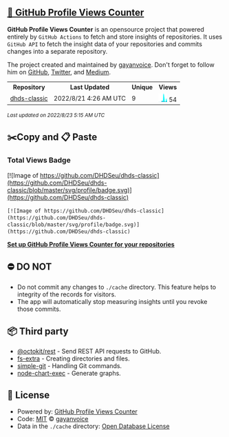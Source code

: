 ## [🚀 GitHub Profile Views Counter](https://github.com/gayanvoice/github-profile-views-counter)
**GitHub Profile Views Counter** is an opensource project that powered entirely by  `GitHub Actions` to fetch and store insights of repositories.
It uses `GitHub API` to fetch the insight data of your repositories and commits changes into a separate repository.

The project created and maintained by [gayanvoice](https://github.com/gayanvoice). Don't forget to follow him on [GitHub](https://github.com/gayanvoice), [Twitter](https://twitter.com/gayanvoice), and [Medium](https://gayanvoice.medium.com/).

<table>
	<tr>
		<th>
			Repository
		</th>
		<th>
			Last Updated
		</th>
		<th>
			Unique
		</th>
		<th>
			Views
		</th>
	</tr>
	<tr>
		<td>
			<a href="https://github.com/DHDSeu/dhds-classic/tree/master/readme/400177016/year.md">
				dhds-classic
			</a>
		</td>
		<td>
			2022/8/21 4:26 AM UTC
		</td>
		<td>
			9
		</td>
		<td>
			<img alt="Response time graph" src="https://github.com/DHDSeu/dhds-classic/raw/master/graph/400177016/small/year.png" height="20"> 54
		</td>
	</tr>
</table>

<small><i>Last updated on 2022/8/23 5:15 AM UTC</i></small>

## ✂️Copy and 📋 Paste
### Total Views Badge
[![Image of https://github.com/DHDSeu/dhds-classic](https://github.com/DHDSeu/dhds-classic/blob/master/svg/profile/badge.svg)](https://github.com/DHDSeu/dhds-classic)

```readme
[![Image of https://github.com/DHDSeu/dhds-classic](https://github.com/DHDSeu/dhds-classic/blob/master/svg/profile/badge.svg)](https://github.com/DHDSeu/dhds-classic)
```
[**Set up GitHub Profile Views Counter for your repositories**](https://github.com/gayanvoice/github-profile-views-counter)
## ⛔ DO NOT
- Do not commit any changes to `./cache` directory. This feature helps to integrity of the records for visitors.
- The app will automatically stop measuring insights until you revoke those commits.
## 📦 Third party

- [@octokit/rest](https://www.npmjs.com/package/@octokit/rest) - Send REST API requests to GitHub.
- [fs-extra](https://www.npmjs.com/package/fs-extra) - Creating directories and files.
- [simple-git](https://www.npmjs.com/package/simple-git) - Handling Git commands.
- [node-chart-exec](https://www.npmjs.com/package/node-chart-exec) - Generate graphs.
## 📄 License
- Powered by: [GitHub Profile Views Counter](https://github.com/gayanvoice/github-profile-views-counter)
- Code: [MIT](./LICENSE) © [gayanvoice](https://github.com/gayanvoice)
- Data in the `./cache` directory: [Open Database License](https://opendatacommons.org/licenses/odbl/1-0/)
